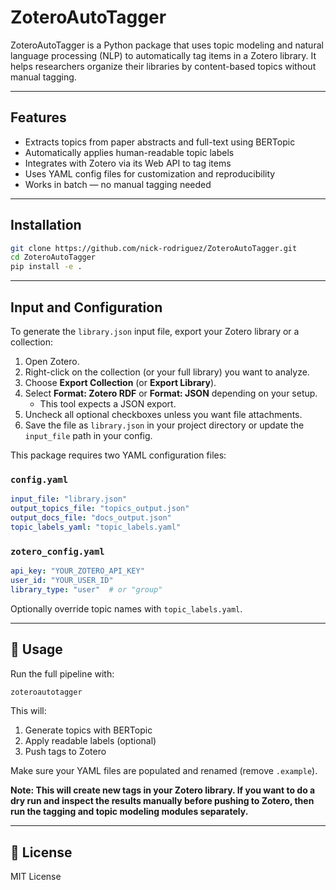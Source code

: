 

# ZoteroAutoTagger

ZoteroAutoTagger is a Python package that uses topic modeling and natural language processing (NLP) to automatically tag items in a Zotero library. It helps researchers organize their libraries by content-based topics without manual tagging.

---

## Features

- Extracts topics from paper abstracts and full-text using BERTopic
- Automatically applies human-readable topic labels
- Integrates with Zotero via its Web API to tag items
- Uses YAML config files for customization and reproducibility
- Works in batch — no manual tagging needed

---

## Installation

```bash
git clone https://github.com/nick-rodriguez/ZoteroAutoTagger.git
cd ZoteroAutoTagger
pip install -e .
```

---

## Input and Configuration




To generate the `library.json` input file, export your Zotero library or a collection:

1. Open Zotero.
2. Right-click on the collection (or your full library) you want to analyze.
3. Choose **Export Collection** (or **Export Library**).
4. Select **Format: Zotero RDF** or **Format: JSON** depending on your setup.
   - This tool expects a JSON export.
5. Uncheck all optional checkboxes unless you want file attachments.
6. Save the file as `library.json` in your project directory or update the `input_file` path in your config.

This package requires two YAML configuration files:

### `config.yaml`

```yaml
input_file: "library.json"
output_topics_file: "topics_output.json"
output_docs_file: "docs_output.json"
topic_labels_yaml: "topic_labels.yaml"
```

### `zotero_config.yaml`

```yaml
api_key: "YOUR_ZOTERO_API_KEY"
user_id: "YOUR_USER_ID"
library_type: "user"  # or "group"
```

Optionally override topic names with `topic_labels.yaml`.

---

## 🧪 Usage

Run the full pipeline with:

```bash
zoteroautotagger
```

This will:
1. Generate topics with BERTopic
2. Apply readable labels (optional)
3. Push tags to Zotero

Make sure your YAML files are populated and renamed (remove `.example`).

**Note: This will create new tags in your Zotero library. If you want to do a dry run and inspect the results manually before pushing to Zotero, then run the tagging and topic modeling modules separately.** 

---

## 📝 License

MIT License
